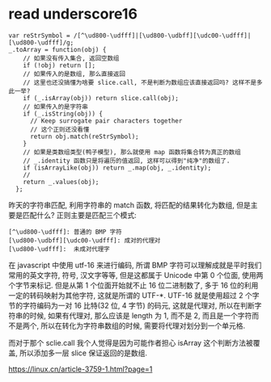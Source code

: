 # read underscore16

```
var reStrSymbol = /[^\ud800-\udfff]|[\ud800-\udbff][\udc00-\udfff]|[\ud800-\udfff]/g;
_.toArray = function(obj) {
    // 如果没有传入集合, 返回空数组
    if (!obj) return [];
    // 如果传入的是数组, 那么直接返回
    // 这里也还没搞懂为啥要 slice.call, 不是判断为数组应该直接返回吗? 这样不是多此一举?
    if (_.isArray(obj)) return slice.call(obj);
    // 如果传入的是字符串
    if (_.isString(obj)) {
      // Keep surrogate pair characters together
      // 这个正则还没看懂
      return obj.match(reStrSymbol);
    }
    // 如果是类数组类型(鸭子模型), 那么就使用 map 函数将集合转为真正的数组
    // _.identity 函数只是将遍历的值返回, 这样可以得到"纯净"的数组了.
    if (isArrayLike(obj)) return _.map(obj, _.identity);
    // 
    return _.values(obj);
  };
```
昨天的字符串匹配, 利用字符串的 match 函数, 将匹配的结果转化为数组, 但是主要是匹配什么? 正则主要是匹配三个模式:
```
[^\ud800-\udfff]: 普通的 BMP 字符
[\ud800-\udbff][\udc00-\udfff]: 成对的代理对 
[\ud800-\udfff]:  未成对代理字
```
在 javascript 中使用 utf-16 来进行编码, 所谓 BMP 字符可以理解成就是平时我们常用的英文字符, 符号, 汉文字等等, 但是这都属于 Unicode 中第 0 个位面, 使用两个字节来标记.
但是从第 1 个位面开始就不止 16 位二进制数了, 多于 16 位的利用一定的转码映射为其他字符, 这就是所谓的 UTF-*. UTF-16 就是使用超过 2 个字节的字符编码为一对 16 比特(32 位, 4 字节)
的码元, 这就是代理对, 所以在判断字符串的时候, 如果有代理对, 那么应该是 length 为 1, 而不是 2, 而且是一个字符而不是两个, 所以在转化为字符串数组的时候, 需要将代理对划分到一个单元格.

而对于那个 sclie.call 我个人觉得是因为可能作者担心 isArray 这个判断方法被覆盖, 所以添加多一层 slice 保证返回的是数组.

https://linux.cn/article-3759-1.html?page=1